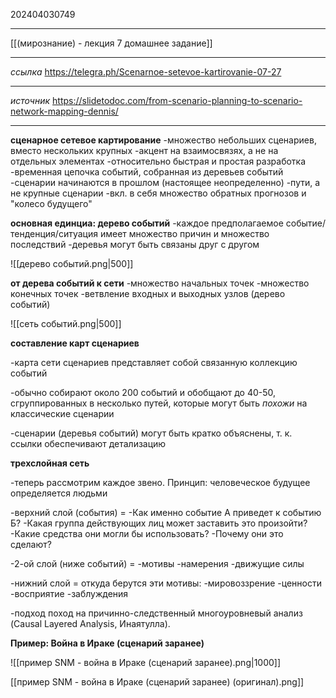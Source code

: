 202404030749

***

[[(мирознание) - лекция 7 домашнее задание]]

***
*ссылка*
https://telegra.ph/Scenarnoe-setevoe-kartirovanie-07-27

***

*источник*
https://slidetodoc.com/from-scenario-planning-to-scenario-network-mapping-dennis/

***

**сценарное сетевое картирование**
-множество небольших сценариев, вместо нескольких крупных
-акцент на взаимосвязях, а не на отдельных элементах
-относительно быстрая и простая разработка
-временная цепочка событий, собранная из деревьев событий
-сценарии начинаются в прошлом (настоящее неопределенно)
-пути, а не крупные сценарии
-вкл. в себя множество обратных прогнозов и "колесо будущего"

**основная единциа: дерево событий**
-каждое предполагаемое событие/тенденция/ситуация имеет множество причин и множество последствий
-деревья могут быть связаны друг с другом

![[дерево событий.png|500]]

**от дерева событий к сети**
-множество начальных точек
-множество конечных точек
-ветвление входных и выходных узлов (дерево событий)

![[сеть событий.png|500]]

**составление карт сценариев**

-карта сети сценариев представляет собой связанную коллекцию событий

-обычно собирают около 200 событий и обобщают до 40-50,
сгруппированных в несколько путей, 
которые могут быть *похожи* на классические сценарии

-сценарии (деревья событий) могут быть кратко объяснены, 
т. к. ссылки обеспечивают детализацию

**трехслойная сеть**

-теперь рассмотрим каждое звено.
Принцип: человеческое будущее определяется людьми

-верхний слой (события) = 
-Как именно событие А приведет к событию Б?
-Какая группа действующих лиц может заставить это произойти?
-Какие средства они могли бы использовать?
-Почему они это сделают?

-2-ой слой (ниже событий) = 
-мотивы
-намерения
-движущие силы

-нижний слой = откуда берутся эти мотивы:
-мировоззрение
-ценности
-восприятие
-заблуждения

-подход поход на причинно-следственный многоуровневый анализ
(Causal Layered Analysis, Инаятулла).

**Пример: Война в Ираке (сценарий заранее)**

![[пример SNM - война в Ираке (сценарий заранее).png|1000]]

[[пример SNM - война в Ираке (сценарий заранее) (оригинал).png]]